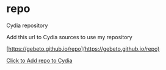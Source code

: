 # repo

Cydia repository

Add this url to Cydia sources to use my repository

[https://gebeto.github.io/repo](https://gebeto.github.io/repo)

[Click to Add repo to Cydia](cydia://url/https://cydia.saurik.com/api/share#?source=https://gebeto.github.io/repo)
